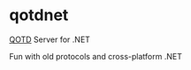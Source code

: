 # qotdnet
[QOTD](https://tools.ietf.org/html/rfc865) Server for .NET

Fun with old protocols and cross-platform .NET
